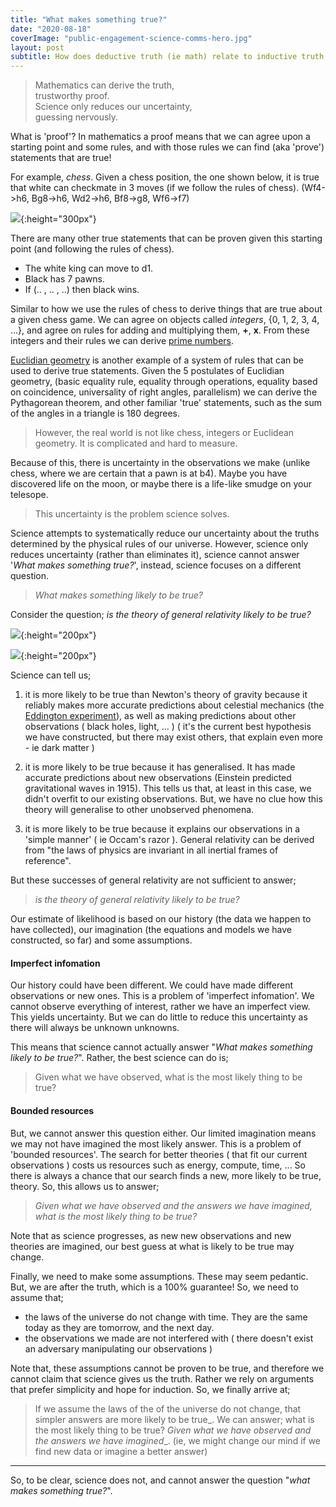 ```yaml
---
title: "What makes something true?"
date: "2020-08-18"
coverImage: "public-engagement-science-comms-hero.jpg"
layout: post
subtitle: How does deductive truth (ie math) relate to inductive truth (ie science)?
---
```


<!-- a poem pointing out math->truth
science->likely to be true -->

> Mathematics can derive the truth,\
trustworthy proof.\
Science only reduces our uncertainty,\
guessing nervously.


What is 'proof'? In mathematics a proof means that we can agree upon a starting point and some rules, and with those rules we can find (aka 'prove') statements that are true!

For example, _chess_.
Given a chess position, the one shown below, it is true that white can checkmate in 3 moves (if we follow the rules of chess). (Wf4->h6, Bg8->h6, Wd2->h6, Bf8->g8, Wf6->f7)

![]({{site.baseurl}}/assets/what-makes-something-true/image.png){:height="300px"}

There are many other true statements that can be proven given this starting point (and following the rules of chess).

- The white king can move to d1.
- Black has 7 pawns.
- If (.. , .. , ..) then black wins.


Similar to how we use the rules of chess to derive things that are true about a given chess game. 
We can agree on objects called _integers_, {0, 1, 2, 3, 4, ...}, and agree on rules for adding and multiplying them, **+**, **x**. From these integers and their rules we can derive [prime numbers](https://en.wikipedia.org/wiki/Prime_number).

[Euclidian geometry](https://en.wikipedia.org/wiki/Euclidean_geometry) is another example of a system of rules that can be used to derive true statements. 
Given the 5 postulates of Euclidian geometry, (basic equality rule, equality through operations, equality based on coincidence, universality of right angles, parallelism) we can derive the Pythagorean theorem, and other familiar 'true' statements, such as the sum of the angles in a triangle is 180 degrees.

> However, the real world is not like chess, integers or Euclidean geometry.
It is complicated and hard to measure. 

Because of this, there is uncertainty in the observations we make (unlike chess, where we are certain that a pawn is at b4).
Maybe you have discovered life on the moon, or maybe there is a life-like smudge on your telesope.

> This uncertainty is the problem science solves. 

Science attempts to systematically reduce our uncertainty about the truths determined by the physical rules of our universe. However, science only reduces uncertainty (rather than eliminates it), science cannot answer '_What makes something true?_', instead, science focuses on a different question.

> _What makes something likely to be true?_

Consider the question; _is the theory of general relativity likely to be true?_

![]({{site.baseurl}}/assets/what-makes-something-true/einstein-s-theory-of-relativity.jpg){:height="200px"}

![]({{site.baseurl}}/assets/what-makes-something-true/189-1896015_law-of-gravity-equation.png){:height="200px"}

Science can tell us;

1. it is more likely to be true than Newton's theory of gravity because it reliably makes more accurate predictions about celestial mechanics (the [Eddington experiment](https://en.wikipedia.org/wiki/Eddington_experiment)), as well as making predictions about other observations ( black holes, light, ... ) ( it's the current best hypothesis we have constructed, but there may exist others, that explain even more - ie dark matter )

2. it is more likely to be true because it has generalised. It has made accurate predictions about new observations (Einstein predicted gravitational waves in 1915). This tells us that, at least in this case, we didn't overfit to our existing observations. But, we have no clue how this theory will generalise to other unobserved phenomena.

3. it is more likely to be true because it explains our observations in a 'simple manner' ( ie Occam's razor ). General relativity can be derived from "the laws of physics are invariant in all inertial frames of reference".

But these successes of general relativity are not sufficient to answer; 

> _is the theory of general relativity likely to be true?_ 

Our estimate of likelihood is based on our history (the data we happen to have collected), our imagination (the equations and models we have constructed, so far) and some assumptions.

#### Imperfect infomation

Our history could have been different. We could have made different observations or new ones. This is a problem of 'imperfect infomation'. We cannot observe everything of interest, rather we have an imperfect view. This yields uncertainty. But we can do little to reduce this uncertainty as there will always be unknown unknowns.

This means that science cannot actually answer "_What makes something likely to be true?_". Rather, the best science can do is;

> Given what we have observed, what is the most likely thing to be true?

<!-- (and how hard have we tried to find new data?) -->

#### Bounded resources

But, we cannot answer this question either. Our limited imagination means we may not have imagined the most likely answer. This is a problem of 'bounded resources'. The search for better theories ( that fit our current observations ) costs us resources such as energy, compute, time, ... So there is always a chance that our search finds a new, more likely to be true, theory. So, this allows us to answer;

> _Given what we have observed and the answers we have imagined, what is the most likely thing to be true?_

Note that as science progresses, as new new observations and new theories are imagined, our best guess at what is likely to be true may change.

Finally, we need to make some assumptions. These may seem pedantic. But, we are after the truth, which is a 100% guarantee! So, we need to assume that;

- the laws of the universe do not change with time. They are the same today as they are tomorrow, and the next day.
- the observations we made are not interfered with ( there doesn't exist an adversary manipulating our observations )

Note that, these assumptions cannot be proven to be true, and therefore we cannot claim that science gives us the truth. Rather we rely on arguments that prefer simplicity and hope for induction. So, we finally arrive at;

> If we assume the laws of the of the universe do not change, that simpler answers are more likely to be true_. We can answer; what is the most likely thing to be true? _Given what we have observed and the answers we have imagined__.
(ie, we might change our mind if we find new data or imagine a better answer)

* * *

So, to be clear, science does not, and cannot answer the question "_what makes something true?_".
